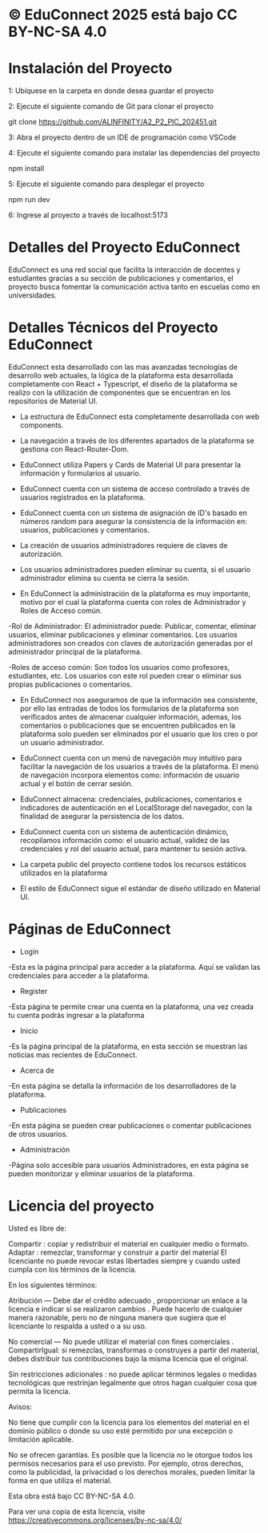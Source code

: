 # © EduConnect 2025 está bajo CC BY-NC-SA 4.0 

# Instalación del Proyecto

1: Ubíquese en la carpeta en donde desea guardar el proyecto

2: Ejecute el siguiente comando de Git para clonar el proyecto

git clone https://github.com/ALINFINITY/A2_P2_PIC_202451.git

3: Abra el proyecto dentro de un IDE de programación como VSCode

4: Ejecute el siguiente comando para instalar las dependencias del proyecto

npm install

5: Ejecute el siguiente comando para desplegar el proyecto

npm run dev

6: Ingrese al proyecto a través de localhost:5173

# Detalles del Proyecto EduConnect

EduConnect es una red social que facilita la interacción de docentes y estudiantes gracias a su sección de publicaciones y comentarios, el proyecto busca fomentar la comunicación activa tanto en escuelas como en universidades.


# Detalles Técnicos del Proyecto EduConnect

EduConnect esta desarrollado con las mas avanzadas tecnologías de desarrollo web actuales, la lógica de la plataforma esta desarrollada completamente con React + Typescript, el diseño de la plataforma se realizo con la utilización de componentes que se encuentran en los repositorios de Material UI.

* La estructura de EduConnect esta completamente desarrollada con web components.

* La navegación a través de los diferentes apartados de la plataforma se gestiona con React-Router-Dom.

* EduConnect utiliza Papers y Cards de Material UI para presentar la información y formularios al usuario.

* EduConnect cuenta con un sistema de acceso controlado a través de usuarios registrados en la plataforma.

* EduConnect cuenta con un sistema de asignación de ID's basado en números random para asegurar la consistencia de la información en: usuarios, publicaciones y comentarios.

* La creación de usuarios administradores requiere de claves de autorización.

* Los usuarios administradores pueden eliminar su cuenta, si el usuario administrador elimina su cuenta se cierra la sesión.

* En EduConnect la administración de la plataforma es muy importante, motivo por el cual la plataforma cuenta con roles de Administrador y Roles de Acceso común.

-Rol de Administrador: El administrador puede: Publicar, comentar, eliminar usuarios, eliminar publicaciones y eliminar comentarios. Los usuarios administradores son creados con claves de autorización generadas por el administrador principal de la plataforma.

-Roles de acceso común: Son todos los usuarios como profesores, estudiantes, etc. Los usuarios con este rol pueden crear o eliminar sus propias publicaciones o comentarios.

* En EduConnect nos aseguramos de que la información sea consistente, por ello las entradas de todos los formularios de la plataforma son verificados antes de almacenar cualquier información, ademas, los comentarios o publicaciones que se encuentren publicados en la plataforma solo pueden ser eliminados por el usuario que los creo o por un usuario administrador.

* EduConnect cuenta con un menú de navegación muy intuitivo para facilitar la navegación de los usuarios a través de la plataforma. El menú de navegación incorpora elementos como: información de usuario actual y el botón de cerrar sesión.

* EduConnect almacena: credenciales, publicaciones, comentarios e indicadores de autenticación en el LocalStorage del navegador, con la finalidad de asegurar la persistencia de los datos.

* EduConnect cuenta con un sistema de autenticación dinámico, recopilamos información como: el usuario actual, validez de las credenciales y rol del usuario actual, para mantener tu sesión activa.

* La carpeta public del proyecto contiene todos los recursos estáticos utilizados en la plataforma

* El estilo de EduConnect sigue el estándar de diseño utilizado en Material UI.

# Páginas de EduConnect

* Login

-Esta es la página principal para acceder a la plataforma. Aquí se validan las credenciales para acceder a la plataforma.

* Register

-Esta página te permite crear una cuenta en la plataforma, una vez creada tu cuenta podrás ingresar a la plataforma

* Inicio

-Es la página principal de la plataforma, en esta sección se muestran las noticias mas recientes de EduConnect.

* Acerca de

-En esta página se detalla la información de los desarrolladores de la plataforma.

* Publicaciones

-En esta página se pueden crear publicaciones o comentar publicaciones de otros usuarios.

* Administración

-Página solo accesible para usuarios Administradores, en esta página se pueden monitorizar y eliminar usuarios de la plataforma.

# Licencia del proyecto

Usted es libre de:

Compartir : copiar y redistribuir el material en cualquier medio o formato.
Adaptar : remezclar, transformar y construir a partir del material
El licenciante no puede revocar estas libertades siempre y cuando usted cumpla con los términos de la licencia.

En los siguientes términos:

Atribución — Debe dar el crédito adecuado , proporcionar un enlace a la licencia e indicar si se realizaron cambios . Puede hacerlo de cualquier manera razonable, pero no de ninguna manera que sugiera que el licenciante lo respalda a usted o a su uso.

No comercial — No puede utilizar el material con fines comerciales .
CompartirIgual: si remezclas, transformas o construyes a partir del material, debes distribuir tus contribuciones bajo la misma licencia que el original.

Sin restricciones adicionales : no puede aplicar términos legales o medidas tecnológicas que restrinjan legalmente que otros hagan cualquier cosa que permita la licencia.

Avisos:

No tiene que cumplir con la licencia para los elementos del material en el dominio público o donde su uso esté permitido por una excepción o limitación aplicable.

No se ofrecen garantías. Es posible que la licencia no le otorgue todos los permisos necesarios para el uso previsto. Por ejemplo, otros derechos, como la publicidad, la privacidad o los derechos morales, pueden limitar la forma en que utiliza el material.

Esta obra está bajo CC BY-NC-SA 4.0. 

Para ver una copia de esta licencia, visite https://creativecommons.org/licenses/by-nc-sa/4.0/